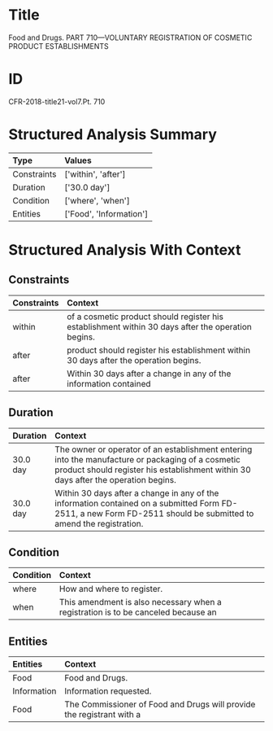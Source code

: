 # Title

 Food and Drugs. PART 710—VOLUNTARY REGISTRATION OF COSMETIC PRODUCT ESTABLISHMENTS


# ID

 CFR-2018-title21-vol7.Pt. 710


# Structured Analysis Summary

| Type        | Values                  |
|:------------|:------------------------|
| Constraints | ['within', 'after']     |
| Duration    | ['30.0 day']            |
| Condition   | ['where', 'when']       |
| Entities    | ['Food', 'Information'] |


# Structured Analysis With Context

 


## Constraints

| Constraints   | Context                                                                                             |
|:--------------|:----------------------------------------------------------------------------------------------------|
| within        | of a cosmetic product should register his establishment within  30 days after the operation begins. |
| after         | product should register his establishment within 30 days after  the operation begins.               |
| after         | Within 30 days  after a change in any of the information contained                                  |


## Duration

| Duration   | Context                                                                                                                                                                                 |
|:-----------|:----------------------------------------------------------------------------------------------------------------------------------------------------------------------------------------|
| 30.0 day   | The owner or operator of an establishment entering into the manufacture or packaging of a cosmetic product should register his establishment within 30 days after the operation begins. |
| 30.0 day   | Within 30 days after a change in any of the information contained on a submitted Form FD-2511, a new Form FD-2511 should be submitted to amend the registration.                        |


## Condition

| Condition   | Context                                                                            |
|:------------|:-----------------------------------------------------------------------------------|
| where       | How and  where  to register.                                                       |
| when        | This amendment is also necessary  when a registration is to be canceled because an |


## Entities

| Entities    | Context                                                                |
|:------------|:-----------------------------------------------------------------------|
| Food        | Food  and Drugs.                                                       |
| Information | Information  requested.                                                |
| Food        | The Commissioner of  Food and Drugs will provide the registrant with a |


